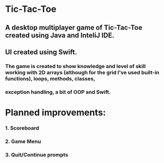# Tic-Tac-Toe
## A desktop multiplayer game of Tic-Tac-Toe created using Java and InteliJ IDE.
## UI created using Swift.

### The game is created to show knowledge and level of skill working with 2D arrays (although for the grid I've used built-in functions), loops, methods, classes,
### exception handling, a bit of OOP and Swift.

# Planned improvements:
### 1. Scoreboard
### 2. Game Menu
### 3. Quit/Continue prompts
